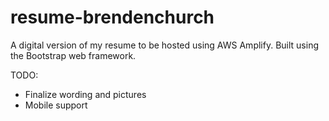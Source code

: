 # resume-brendenchurch
A digital version of my resume to be hosted using AWS Amplify. Built using the Bootstrap web framework.

TODO:
- Finalize wording and pictures
- Mobile support
